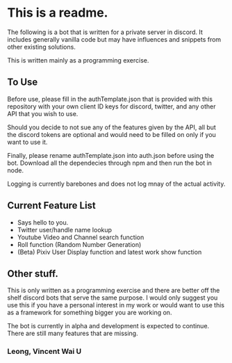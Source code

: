 # This is a readme.

The following is a bot that is written for a private server in discord. It includes generally vanilla code but may have influences and snippets from other existing solutions.

This is written mainly as a programming exercise.

## To Use

Before use, please fill in the authTemplate.json that is provided with this repository with your own client ID keys for discord, twitter, and any other API that you wish to use.

Should you decide to not sue any of the features given by the API, all but the discord tokens are optional and would need to be filled on only if you want to use it.

Finally, please rename authTemplate.json into auth.json before using the bot. Download all the dependecies through npm and then run the bot in node.

Logging is currently barebones and does not log mnay of the actual activity.

## Current Feature List

- Says hello to you.
- Twitter user/handle name lookup
- Youtube Video and Channel search function
- Roll function (Random Number Generation)
- (Beta) Pixiv User Display function and latest work show function

## Other stuff.

This is only written as a programming exercise and there are better off the shelf discord bots that serve the same purpose. I would only suggest you use this if you have a personal interest in my work or would want to use this as a framework for something bigger you are working on.

The bot is currently in alpha and development is expected to continue. There are still many features that are missing.

### Leong, Vincent Wai U
